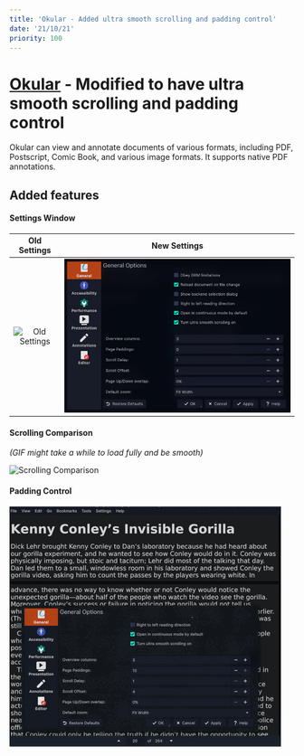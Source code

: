 ```yaml
---
title: 'Okular - Added ultra smooth scrolling and padding control'
date: '21/10/21'
priority: 100
---
```


# [Okular](https://okular.kde.org/) - Modified to have ultra smooth scrolling and padding control

Okular can view and annotate documents of various formats, including PDF, Postscript, Comic Book, and various image formats.
It supports native PDF annotations.

## Added features

#### Settings Window
Old Settings             |  New Settings
:-------------------------:|:-------------------------:
![Old Settings](https://github.com/holo-rl/okular/raw/master/portf/old_settings.png) | ![New Settings](https://github.com/holo-rl/okular/raw/master/portf/new_settings.png)

#### Scrolling Comparison
*(GIF might take a while to load fully and be smooth)*

![Scrolling Comparison](https://github.com/holo-rl/okular/raw/master/portf/ultrasmoothscrolling.gif)

#### Padding Control

![Padding Control](https://github.com/holo-rl/okular/raw/master/portf/padding.gif)
